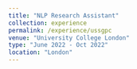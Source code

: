 ```yaml
---
title: "NLP Research Assistant"
collection: experience
permalink: /experience/ussgpc
venue: "University College London"
type: "June 2022 - Oct 2022"
location: "London"
---
```



